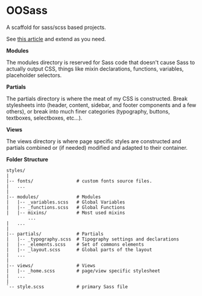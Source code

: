 OOSass
===

A scaffold for sass/scss based projects.

See [this article](http://thesassway.com/beginner/how-to-structure-a-sass-project) and extend as you need.


**Modules**

The modules directory is reserved for Sass code that doesn't cause Sass to actually output CSS, things like mixin declarations, functions, variables, placeholder selectors.


**Partials**

The partials directory is where the meat of my CSS is constructed. Break stylesheets into (header, content, sidebar, and footer components and a few others), or break into much finer categories (typography, buttons, textboxes, selectboxes, etc…).


**Views**

The views directory is where page specific styles are constructed and partials combined or (if needed) modified and adapted to their container.


**Folder Structure**

```
styles/
|
|-- fonts/                # custom fonts source files.
|   ...
|
|-- modules/              # Modules
|   |-- _variables.scss   # Global Variables
|   |-- _functions.scss   # Global Functions
|   |-- mixins/           # Most used mixins
        ...
|   ...
|
|-- partials/             # Partials
|   |-- _typography.scss  # Tipography settings and declarations
|   |-- _elements.scss    # Set of commons elements
|   |-- _layout.scss      # Global parts of the layout
|   ...
|
|-- views/                # Views
|   |-- _home.scss        # page/view specific stylesheet
|   ...
|
`-- style.scss            # primary Sass file
````
